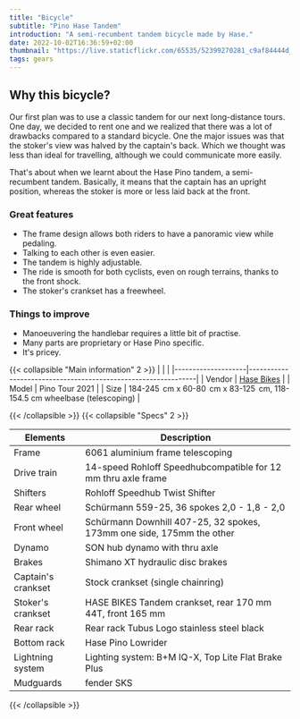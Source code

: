 ```yaml
---
title: "Bicycle"
subtitle: "Pino Hase Tandem"
introduction: "A semi-recumbent tandem bicycle made by Hase."
date: 2022-10-02T16:36:59+02:00
thumbnail: "https://live.staticflickr.com/65535/52399270281_c9af84444d_o.jpg"
tags: gears
---
```


## Why this bicycle?
Our first plan was to use a classic tandem for our next long-distance tours.
One day, we decided to rent one and we realized that there was a lot of drawbacks compared to a standard bicycle.
One the major issues was that the stoker's view was halved by the captain's back.
Which we thought was less than ideal for travelling, although we could communicate more easily.

That's about when we learnt about the Hase Pino tandem, a semi-recumbent tandem.
Basically, it means that the captain has an upright position, whereas the stoker is more or less laid back at the front. 

### Great features
- The frame design allows both riders to have a panoramic view while pedaling.
- Talking to each other is even easier.
- The tandem is highly adjustable. 
- The ride is smooth for both cyclists, even on rough terrains, thanks to the front shock.
- The stoker's crankset has a freewheel. 

### Things to improve
- Manoeuvering the handlebar requires a little bit of practise.
- Many parts are proprietary or Hase Pino specific.
- It's pricey.

{{< collapsible "Main information" 2 >}}
|               |                             |
|--------------------|---------------------------------------------------------------|
| Vendor        | [Hase Bikes](https://hasebikes.com)                                |
| Model         | Pino Tour 2021                                                     |
| Size          | 184-245  cm x 60-80  cm x 83-125  cm, 118-154.5 cm wheelbase (telescoping)    |

{{< /collapsible >}}
{{< collapsible "Specs" 2 >}}

| Elements              | Description                            |
|--------------------|---------------------------------------------------------------|
| Frame              | 6061 aluminium frame telescoping                              |
| Drive train        | 14-speed Rohloff Speedhubcompatible for 12 mm thru axle frame |
| Shifters           | Rohloff Speedhub Twist Shifter                                |
| Rear wheel         | Schürmann 559-25, 36 spokes 2,0 - 1,8 - 2,0                   |
| Front wheel        | Schürmann Downhill 407-25, 32 spokes, 173mm one side, 175mm the other  |
| Dynamo             | SON hub dynamo with thru axle                                 |
| Brakes             | Shimano XT hydraulic disc brakes                              |
| Captain's crankset | Stock crankset (single chainring)                             |
| Stoker's crankset  | HASE BIKES Tandem crankset, rear 170 mm 44T, front 165 mm     |
| Rear rack          | Rear rack Tubus Logo stainless steel black                    |
| Bottom rack        | Hase Pino Lowrider                                            |
| Lightning system   | Lighting system: B+M IQ-X, Top Lite Flat Brake Plus           |
| Mudguards          | fender SKS                                                    |
{{< /collapsible >}}